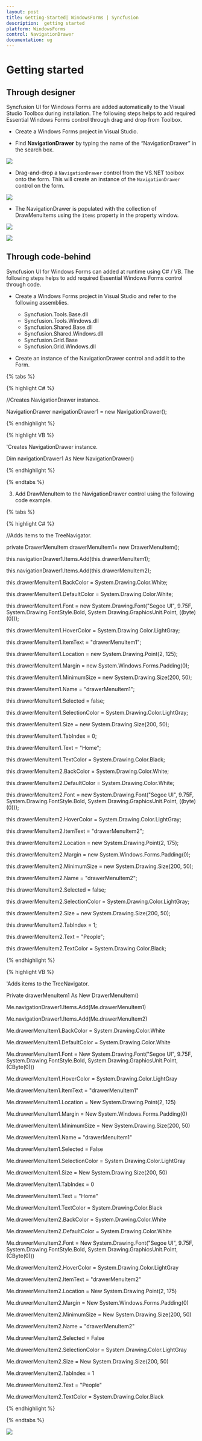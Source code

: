 ```yaml
---
layout: post
title: Getting-Started| WindowsForms | Syncfusion
description:  getting started
platform: WindowsForms
control: NavigationDrawer
documentation: ug
---
```


# Getting started

## Through designer

Syncfusion UI for Windows Forms are added automatically to the Visual Studio Toolbox during installation. The following steps helps to add required Essential Windows Forms control through drag and drop from Toolbox.

* Create a Windows Forms project in Visual Studio.

* Find **NavigationDrawer** by typing the name of the “NavigationDrawer” in the search box.

![](Getting-Started_images/icon.png)

* Drag-and-drop a `NavigationDrawer` control from the VS.NET toolbox onto the form. This will create an instance of the `NavigationDrawer` control on the form.

![](Getting-Started_images/start.png)

* The NavigationDrawer is populated with the collection of DrawMenuItems using the `Items` property in the property window.

![](Getting-Started_images/designer.png)

![](Getting-Started_images/items.png)


## Through code-behind

Syncfusion UI for Windows Forms can added at runtime using C# / VB. The following steps helps to add required Essential Windows Forms control through code.

* Create a Windows Forms project in Visual Studio and refer to the following assemblies.
	* Syncfusion.Tools.Base.dll
	* Syncfusion.Tools.Windows.dll
	* Syncfusion.Shared.Base.dll
	* Syncfusion.Shared.Windows.dll
	* Syncfusion.Grid.Base
	* Syncfusion.Grid.Windows.dll

* Create an instance of the NavigationDrawer control and add it to the Form.

{% tabs %}

{% highlight C# %}

//Creates NavigationDrawer instance.

NavigationDrawer navigationDrawer1 = new NavigationDrawer();

{% endhighlight %}

{% highlight VB %}

'Creates NavigationDrawer instance. 

Dim navigationDrawer1 As New NavigationDrawer()

{% endhighlight %}

{% endtabs %}

3. Add DrawMenuItem to the NavigationDrawer control using the following code example.

{% tabs %}

{% highlight C# %}

//Adds items to the TreeNavigator.

private DrawerMenuItem drawerMenuItem1= new DrawerMenuItem();

this.navigationDrawer1.Items.Add(this.drawerMenuItem1);

this.navigationDrawer1.Items.Add(this.drawerMenuItem2);


this.drawerMenuItem1.BackColor = System.Drawing.Color.White;

this.drawerMenuItem1.DefaultColor = System.Drawing.Color.White;

this.drawerMenuItem1.Font = new System.Drawing.Font("Segoe UI", 9.75F, System.Drawing.FontStyle.Bold, System.Drawing.GraphicsUnit.Point, ((byte)(0)));

this.drawerMenuItem1.HoverColor = System.Drawing.Color.LightGray;

this.drawerMenuItem1.ItemText = "drawerMenuItem1";

this.drawerMenuItem1.Location = new System.Drawing.Point(2, 125);

this.drawerMenuItem1.Margin = new System.Windows.Forms.Padding(0);

this.drawerMenuItem1.MinimumSize = new System.Drawing.Size(200, 50);

this.drawerMenuItem1.Name = "drawerMenuItem1";

this.drawerMenuItem1.Selected = false;

this.drawerMenuItem1.SelectionColor = System.Drawing.Color.LightGray;

this.drawerMenuItem1.Size = new System.Drawing.Size(200, 50);

this.drawerMenuItem1.TabIndex = 0;

this.drawerMenuItem1.Text = "Home";

this.drawerMenuItem1.TextColor = System.Drawing.Color.Black;


this.drawerMenuItem2.BackColor = System.Drawing.Color.White;

this.drawerMenuItem2.DefaultColor = System.Drawing.Color.White;

this.drawerMenuItem2.Font = new System.Drawing.Font("Segoe UI", 9.75F, System.Drawing.FontStyle.Bold, System.Drawing.GraphicsUnit.Point, ((byte)(0)));

this.drawerMenuItem2.HoverColor = System.Drawing.Color.LightGray;

this.drawerMenuItem2.ItemText = "drawerMenuItem2";

this.drawerMenuItem2.Location = new System.Drawing.Point(2, 175);

this.drawerMenuItem2.Margin = new System.Windows.Forms.Padding(0);

this.drawerMenuItem2.MinimumSize = new System.Drawing.Size(200, 50);

this.drawerMenuItem2.Name = "drawerMenuItem2";

this.drawerMenuItem2.Selected = false;

this.drawerMenuItem2.SelectionColor = System.Drawing.Color.LightGray;

this.drawerMenuItem2.Size = new System.Drawing.Size(200, 50);

this.drawerMenuItem2.TabIndex = 1;

this.drawerMenuItem2.Text = "People";

this.drawerMenuItem2.TextColor = System.Drawing.Color.Black;

{% endhighlight %}

{% highlight VB %}

'Adds items to the TreeNavigator.

Private drawerMenuItem1 As New DrawerMenuItem()

Me.navigationDrawer1.Items.Add(Me.drawerMenuItem1)

Me.navigationDrawer1.Items.Add(Me.drawerMenuItem2)


Me.drawerMenuItem1.BackColor = System.Drawing.Color.White

Me.drawerMenuItem1.DefaultColor = System.Drawing.Color.White

Me.drawerMenuItem1.Font = New System.Drawing.Font("Segoe UI", 9.75F, System.Drawing.FontStyle.Bold, System.Drawing.GraphicsUnit.Point, (CByte(0)))

Me.drawerMenuItem1.HoverColor = System.Drawing.Color.LightGray

Me.drawerMenuItem1.ItemText = "drawerMenuItem1"

Me.drawerMenuItem1.Location = New System.Drawing.Point(2, 125)

Me.drawerMenuItem1.Margin = New System.Windows.Forms.Padding(0)

Me.drawerMenuItem1.MinimumSize = New System.Drawing.Size(200, 50)

Me.drawerMenuItem1.Name = "drawerMenuItem1"

Me.drawerMenuItem1.Selected = False

Me.drawerMenuItem1.SelectionColor = System.Drawing.Color.LightGray

Me.drawerMenuItem1.Size = New System.Drawing.Size(200, 50)

Me.drawerMenuItem1.TabIndex = 0

Me.drawerMenuItem1.Text = "Home"

Me.drawerMenuItem1.TextColor = System.Drawing.Color.Black


Me.drawerMenuItem2.BackColor = System.Drawing.Color.White

Me.drawerMenuItem2.DefaultColor = System.Drawing.Color.White

Me.drawerMenuItem2.Font = New System.Drawing.Font("Segoe UI", 9.75F, System.Drawing.FontStyle.Bold, System.Drawing.GraphicsUnit.Point, (CByte(0)))

Me.drawerMenuItem2.HoverColor = System.Drawing.Color.LightGray

Me.drawerMenuItem2.ItemText = "drawerMenuItem2"

Me.drawerMenuItem2.Location = New System.Drawing.Point(2, 175)

Me.drawerMenuItem2.Margin = New System.Windows.Forms.Padding(0)

Me.drawerMenuItem2.MinimumSize = New System.Drawing.Size(200, 50)

Me.drawerMenuItem2.Name = "drawerMenuItem2"

Me.drawerMenuItem2.Selected = False

Me.drawerMenuItem2.SelectionColor = System.Drawing.Color.LightGray

Me.drawerMenuItem2.Size = New System.Drawing.Size(200, 50)

Me.drawerMenuItem2.TabIndex = 1

Me.drawerMenuItem2.Text = "People"

Me.drawerMenuItem2.TextColor = System.Drawing.Color.Black

{% endhighlight %}

{% endtabs %}

![](Getting-Started_images/items.png)




